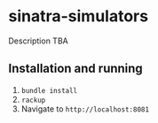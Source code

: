 # sinatra-simulators

Description TBA

## Installation and running

1. `bundle install`
1. `rackup`
1. Navigate to `http://localhost:8081`
